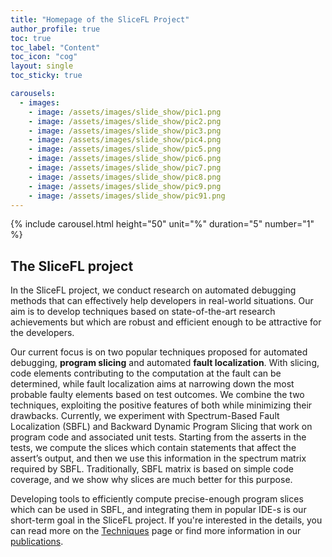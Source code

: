 ```yaml
---
title: "Homepage of the SliceFL Project"
author_profile: true
toc: true
toc_label: "Content"
toc_icon: "cog"
layout: single
toc_sticky: true

carousels:
  - images: 
    - image: /assets/images/slide_show/pic1.png
    - image: /assets/images/slide_show/pic2.png
    - image: /assets/images/slide_show/pic3.png
    - image: /assets/images/slide_show/pic4.png
    - image: /assets/images/slide_show/pic5.png
    - image: /assets/images/slide_show/pic6.png
    - image: /assets/images/slide_show/pic7.png
    - image: /assets/images/slide_show/pic8.png
    - image: /assets/images/slide_show/pic9.png
    - image: /assets/images/slide_show/pic91.png    
---
```



{% include carousel.html height="50" unit="%" duration="5" number="1" %}


## The SliceFL project

In the SliceFL project, we conduct research on automated debugging methods that can effectively help developers in real-world situations. Our aim is to develop techniques based on state-of-the-art research achievements but which are robust and efficient enough to be attractive for the developers.

Our current focus is on two popular techniques proposed for automated debugging, **program slicing** and automated **fault localization**. With slicing, code elements contributing to the computation at the fault can be determined, while fault localization aims at narrowing down the most probable faulty elements based on test outcomes. We combine the two techniques, exploiting the positive features of both while minimizing their drawbacks. Currently, we experiment with Spectrum-Based Fault Localization (SBFL) and Backward Dynamic Program Slicing that work on program code and associated unit tests. Starting from the asserts in the tests, we compute the slices which contain statements that affect the assert’s output, and then we use this information in the spectrum matrix required by SBFL. Traditionally, SBFL matrix is based on simple code coverage, and we show why slices are much better for this purpose.

Developing tools to efficiently compute precise-enough program slices which can be used in SBFL, and integrating them in popular IDE-s is our short-term goal in the SliceFL project. If you're interested in the details, you can read more on the [Techniques](_pages/techniques.md) page or find more information in our [publications](_pages/publication.md).